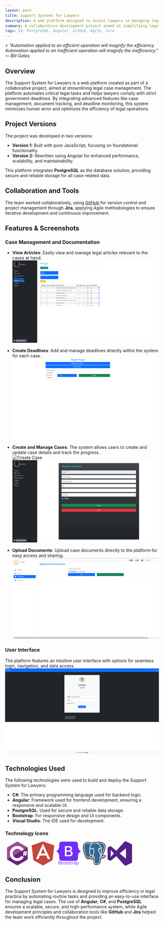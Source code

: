 ```yaml
---
layout: post
title: Support Systems for Lawyers
description: A web platform designed to assist lawyers in managing legal cases efficiently, ensuring compliance with government regulations, and automating critical tasks to save time and reduce human error.
summary: A collaborative development project aimed at simplifying legal case management through advanced automation using C#, PostgreSQL, and Angular, built using agile methodologies for better performance and scalability.
tags: C#, PostgreSQL, Angular, GitHub, Agile, Jira
---
```


<i>> "Automation applied to an efficient operation will magnify the efficiency. Automation applied to an inefficient operation will magnify the inefficiency." — Bill Gates</i>

## Overview

The Support System for Lawyers is a web platform created as part of a collaborative project, aimed at streamlining legal case management. The platform automates critical legal tasks and helps lawyers comply with strict government deadlines. By integrating advanced features like case management, document tracking, and deadline monitoring, this system minimizes human error and optimizes the efficiency of legal operations.

## Project Versions

The project was developed in two versions:
- **Version 1:** Built with pure JavaScript, focusing on foundational functionality.
- **Version 2:** Rewritten using Angular for enhanced performance, scalability, and maintainability.

This platform integrates **PostgreSQL** as the database solution, providing secure and reliable storage for all case-related data.

## Collaboration and Tools

The team worked collaboratively, using [GitHub](https://github.com/JoelJonassi/JuriTechRESTFullAPIandWeb) for version control and project management through **Jira**, applying Agile methodologies to ensure iterative development and continuous improvement.

## Features & Screenshots

### Case Management and Documentation

- **View Articles**: Easily view and manage legal articles relevant to the cases at hand.  
  ![View Articles](../assets/images/JuriTech_Project_v1.1/Artigo_Get.png)

- **Create Deadlines**: Add and manage deadlines directly within the system for each case.  
  ![Create Deadlines](../assets/images/JuriTech_Project_v1.0/Prazo-Create.png)

- **Create and Manage Cases**: The system allows users to create and update case details and track the progress.  
  ![Create Case](../assets/images/JuriTech_Project_v1.1/Processos_Create.png)  
  ![Update Case](../assets/images/JuriTech_Project_v1.1/Processos_Update.png)

- **Upload Documents**: Upload case documents directly to the platform for easy access and sharing.  
  ![Upload Documents](../assets/images/JuriTech_Project_v1.0/uploadDocuments.png)

### User Interface

The platform features an intuitive user interface with options for seamless login, navigation, and data access.  
![Login Screen](../assets/images/JuriTech_Project_v1.1/Login.png)

## Technologies Used

The following technologies were used to build and deploy the Support System for Lawyers:

- **C#**: The primary programming language used for backend logic.
- **Angular**: Framework used for frontend development, ensuring a responsive and scalable UI.
- **PostgreSQL**: Used for secure and reliable data storage.
- **Bootstrap**: For responsive design and UI components.
- **Visual Studio**: The IDE used for development.
  
### Technology Icons
<div>
  <img src="https://raw.githubusercontent.com/devicons/devicon/6910f0503efdd315c8f9b858234310c06e04d9c0/icons/csharp/csharp-original.svg" width="80" alt="C#">
  <img src="https://raw.githubusercontent.com/devicons/devicon/master/icons/angularjs/angularjs-plain.svg" width="80" alt="Angular">
  <img src="https://raw.githubusercontent.com/devicons/devicon/master/icons/bootstrap/bootstrap-plain-wordmark.svg" width="80" alt="Bootstrap">
  <img src="https://raw.githubusercontent.com/devicons/devicon/master/icons/postgresql/postgresql-original.svg" width="80" alt="PostgreSQL">
  <img src="https://raw.githubusercontent.com/devicons/devicon/master/icons/visualstudio/visualstudio-plain.svg" width="80" alt="Visual Studio">
</div>

## Conclusion

The Support System for Lawyers is designed to improve efficiency in legal practice by automating routine tasks and providing an easy-to-use interface for managing legal cases. The use of **Angular**, **C#**, and **PostgreSQL** ensures a scalable, secure, and high-performance system, while Agile development principles and collaboration tools like **GitHub** and **Jira** helped the team work efficiently throughout the project.
